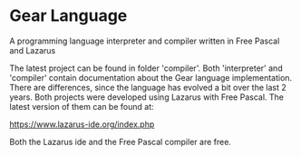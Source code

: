 # Gear Language
A programming language interpreter and compiler written in Free Pascal and Lazarus

The latest project can be found in folder 'compiler'. 
Both 'interpreter' and 'compiler' contain documentation about the Gear language implementation. There are differences, since the language has evolved a bit over the last 2 years.
Both projects were developed using Lazarus with Free Pascal. The latest version of them can be found at:

https://www.lazarus-ide.org/index.php

Both the Lazarus ide and the Free Pascal compiler are free.
